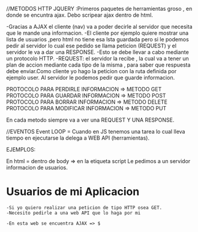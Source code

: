 //METODOS HTTP
JQUERY :Primeros paquetes de herramientas groso , en donde se encuntra ajax.
Debo scripear ajax dentro de html.


-Gracias a AJAX el cliente (nav) va a poder decirle al servidor que necesita que le mande una informacion.
-El cliente por ejemplo quiere mostrar una lista de usuarios ,pero html no tiene esa lsta guardada pero si le podemos pedir al servidor lo cual ese pedido se llama peticion (REQUEST) y el servidor le va a dar una RESPONSE.
-Esto se debe llevar a cabo mediante un protocolo HTTP.
-REQUEST: el servidor la recibe , la cual va a tener un plan de accion mediante cada tipo de la misma , para saber que respuesta debe enviar.Como cliente yo hago la peticion con la ruta definida por ejemplo user.
Al servidor le podemos pedir que guarde informacion.

PROTOCOLO PARA PERDIRLE INFORMACION => METODO GET
PROTOCOLO PARA GUARDAR INFORMACION =>
METODO POST
PROTOCOLO PARA BORRAR INFORMACION =>
METODO DELETE
PROTOCOLO PARA MODIFICAR INFORMACION =>
METODO PUT

En cada metodo siempre va a ver una REQUEST Y UNA RESPONSE.

//EVENTOS
Event LOOP = Cuando en JS tenemos una tarea lo cual lleva tiempo en ejecutarse la delega a WEB API (herramientas).

EJEMPLOS:

En html = dentro de body => en la etiqueta script
Le pedimos a un servidor informacion de usuarios.
<body>
<h1>Usuarios de mi Aplicacion</h1>
<ol></ol>

<script>
    

    $.get(url de donde quremos sacar la info:www.ajax.com/users , (response)=>{ //utilizo una fucion cb para que me devuelva la respuesta
        console.log(response);

    )}

    </script>

    -Si yo quiero realizar una peticion de tipo HTTP osea GET.
    -Necesito pedirle a una web API que lo haga por mi 

    -En esta web se encuentra AJAX => $